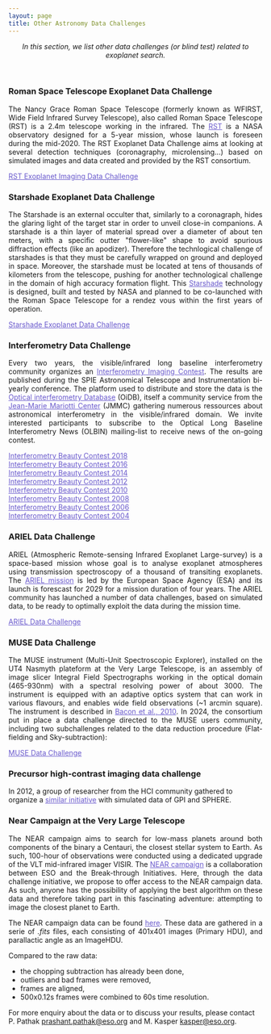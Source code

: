 ```yaml
---
layout: page
title: Other Astronomy Data Challenges
---
```

<link rel="stylesheet" href="https://www.w3schools.com/w3css/4/w3.css">

<i><center>In this section, we list other data challenges (or blind test) related to exoplanet search.</center></i>

<br>

### Roman Space Telescope Exoplanet Data Challenge ###
<p style='text-align: justify;'>The Nancy Grace Roman Space Telescope (formerly known as WFIRST, Wide Field Infrared Survey Telescope), also called Roman Space Telescope (RST) is a 2.4m telescope working in the infrared. The <a href='https://roman.gsfc.nasa.gov/' style="text-decoration:underline;color:slateblue">RST</a> is a NASA observatory designed for a 5-year mission, whose launch is foreseen during the mid-2020.
The RST Exoplanet Data Challenge aims at looking at several detection techniques (coronagraphy, microlensing...) based on simulated images and data created and provided by the RST consortium.</p>

<a href="https://www.exoplanetdatachallenge.com/" style="text-decoration:underline;color:slateblue">RST Exoplanet Imaging Data Challenge</a>


### Starshade Exoplanet Data Challenge ###
<p style='text-align: justify;'>The Starshade is an external occulter that, similarly to a coronagraph, hides the glaring light of the target star in order to unveil close-in companions. A starshade is a thin layer of material spread over a diameter of about ten meters, with a specific outter "flower-like" shape to avoid spurious diffraction effects (like an apodizer). Therefore the technlogical challenge of starshades is that they must be carefully wrapped on ground and deployed in space. 
Moreover, the starshade must be located at tens of thousands of kilometers from the telescope, pushing for another technological challenge in the domain of high accuracy formation flight.
This <a href='https://exoplanets.nasa.gov/exep/technology/starshade/' style="text-decoration:underline;color:slateblue">Starshade</a> technology is designed, built and tested by NASA and planned to be co-launched with the Roman Space Telescope for a rendez vous within the first years of operation. </p>

<a href="https://exoplanets.nasa.gov/exep/technology/starshade-data-challenge/" style="text-decoration:underline;color:slateblue">Starshade Exoplanet Data Challenge</a>


### Interferometry Data Challenge ###
<p style='text-align: justify;'>Every two years, the visible/infrared long baseline interferometry community organizes an <a href='http://fmillour.com/index.php/2022/06/02/interferometry-imaging-contests/' style="text-decoration:underline;color:slateblue">Interferometry Imaging Contest</a>. The results are published during the SPIE Astronomical Telescope and Instrumentation bi-yearly conference. 
The platform used to distribute and store the data is the <a href='https://www.jmmc.fr/english/tools/data-bases/oidb/' style="text-decoration:underline;color:slateblue">Optical interferometry Database</a> (OiDB), itself a community service from the <a href='https://www.jmmc.fr/' style="text-decoration:underline;color:slateblue">Jean-Marie Mariotti Center</a> (JMMC) gathering numerous ressources about astronomical interferometry in the visible/infrared domain. 
We invite interested participants to subscribe to the Optical Long Baseline Interferometry News (OLBIN) mailing-list to receive news of the on-going contest.</p>

<a href="https://www.hq.eso.org/sci/libraries/SPIE2018/10701-103.pdf" style="text-decoration:underline;color:slateblue">Interferometry Beauty Contest 2018</a>
<br>
<a href="http://fmillour.com/wp-content/uploads/2022/06/SPIE_Beauty_manuscript-1.pdf" style="text-decoration:underline;color:slateblue">Interferometry Beauty Contest 2016</a>
<br>
<a href="https://ore.exeter.ac.uk/repository/bitstream/handle/10871/22034/The?sequence=1" style="text-decoration:underline;color:slateblue">Interferometry Beauty Contest 2014</a>
<br>
<a href="https://arxiv.org/pdf/1207.7141.pdf" style="text-decoration:underline;color:slateblue">Interferometry Beauty Contest 2012</a>
<br>
<a href="https://arxiv.org/pdf/1007.4473.pdf" style="text-decoration:underline;color:slateblue">Interferometry Beauty Contest 2010</a>
<br>
<a href="http://fmillour.com/wp-content/uploads/2022/06/12.788903.pdf" style="text-decoration:underline;color:slateblue">Interferometry Beauty Contest 2008</a>
<br>
<a href="http://fmillour.com/wp-content/uploads/2023/11/2006_Contest_62681U.pdf" style="text-decoration:underline;color:slateblue">Interferometry Beauty Contest 2006</a>
<br>
<a href="http://fmillour.com/wp-content/uploads/2023/11/2004_Paper_Lawson-SPIE-04.pdf" style="text-decoration:underline;color:slateblue">Interferometry Beauty Contest 2004</a>


### ARIEL Data Challenge ###
<p style='text-align: justify;'>ARIEL (Atmospheric Remote-sensing Infrared Exoplanet Large-survey) is a space-based mission whose goal is to analyse exoplanet atmospheres using transmission spectroscopy of a thousand of transiting exoplanets. The <a href='https://arielmission.space/' style="text-decoration:underline;color:slateblue">ARIEL mission</a> is led by the European Space Agency (ESA) and its launch is forescast for 2029 for a mission duration of four years. 
The ARIEL community has launched a number of data challenges, based on simulated data, to be ready to optimally exploit the data during the mission time.</p>

<a href="https://arielmission.space/index.php/data-challenges/" style="text-decoration:underline;color:slateblue">ARIEL Data Challenge</a>


### MUSE Data Challenge ###
<p style='text-align: justify;'>The MUSE instrument (Multi-Unit Spectroscopic Explorer), installed on the UT4 Nasmyth plateform at the Very Large Telescope, is an assembly of image slicer Integral Field Spectrographs working in the optical domain (465-930nm) with a spectral resolving power of about 3000. The instrument is equipped with an adaptive optics system that can work in various flavours, and enables wide field observations (~1 arcmin square). The instrument is described in <a href="https://arxiv.org/pdf/2211.16795" style="text-decoration:underline;color:slateblue">Bacon et al., 2010</a>. 
In 2024, the consortium put in place a data challenge directed to the MUSE users community, including two subchallenges related to the data reduction procedure (Flat-fielding and Sky-subtraction): </p>

<a href="https://www.eso.org/sci/meetings/2024/muse24/muse-data-challenge.html" style="text-decoration:underline;color:slateblue">MUSE Data Challenge</a>


### Precursor high-contrast imaging data challenge ###
In 2012, a group of researcher from the HCI community gathered to organize a <a href="https://citeseerx.ist.psu.edu/document?repid=rep1&type=pdf&doi=c5a8255881e2f986860b4802d61e579ed0ea73f1" style="text-decoration:underline;color:slateblue">similar initiative</a> with simulated data of GPI and SPHERE.



### Near Campaign at the Very Large Telescope ###
<p style='text-align: justify;'>The NEAR campaign aims to search for low-mass planets around both components of the binary a Centauri, the closest stellar system to Earth. 
As such, 100-hour of observations were conducted using a dedicated upgrade of the VLT mid-infrared imager VISIR. 
The <a href='https://www.eso.org/sci/publications/messenger/archive/no.178-dec19/messenger-no178-5-9.pdf' style="text-decoration:underline;color:slateblue">NEAR campaign</a> is a collaboration between ESO and the Break-through Initiatives. 
Here, through the data challenge initiative, we propose to offer access to the NEAR campaign data. 
As such, anyone has the possibility of applying the best algorithm on these data and therefore taking part in this fascinating adventure: attempting to image the closest planet to Earth.</p>

<p style='text-align: justify;'>The NEAR campaign data can be found <a href='<ftp://ftp.eso.org/projects/aosimul/NEAR_Campaign_data/' style="text-decoration:underline;color:slateblue">here</a>. These data are gathered in a serie of <em>.fits</em> files, each consisting of 401x401 images (Primary HDU), and parallactic angle as an ImageHDU.</p> 

Compared to the raw data: 
* the chopping subtraction has already been done, 
* outliers and bad frames were removed, 
* frames are aligned, 
* 500x0.12s frames were combined to 60s time resolution.

For more enquiry about the data or to discuss your results, please contact P. Pathak <a href="mailto:prashant.pathak@eso.org" style="text-decoration:underline;color:slateblue">prashant.pathak@eso.org</a> and M. Kasper <a href="mailto:kasper@eso.org" style="text-decoration:underline;color:slateblue">kasper@eso.org</a>.
